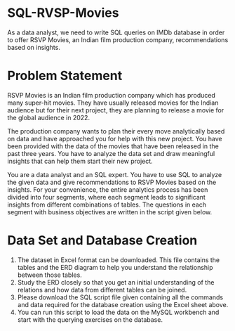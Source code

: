 # SQL-RVSP-Movies
As a data analyst, we need to write SQL queries on IMDb database in order to offer RSVP Movies, an Indian film production company, recommendations based on insights.

# Problem Statement
RSVP Movies is an Indian film production company which has produced many super-hit movies. They have usually released movies for the Indian audience but for their next project, they are planning to release a movie for the global audience in 2022.

The production company wants to plan their every move analytically based on data and have approached you for help with this new project. You have been provided with the data of the movies that have been released in the past three years. You have to analyze the data set and draw meaningful insights that can help them start their new project.

You are a data analyst and an SQL expert. You have to use SQL to analyze the given data and give recommendations to RSVP Movies based on the insights. For your convenience, the entire analytics process has been divided into four segments, where each segment leads to significant insights from different combinations of tables. The questions in each segment with business objectives are written in the script given below. 

# Data Set and Database Creation
1. The dataset in Excel format can be downloaded. This file contains the tables and the ERD diagram to help you understand the relationship between those tables.
2. Study the ERD closely so that you get an initial understanding of the relations and how data from different tables can be joined.
3. Please download the SQL script file given containing all the commands and data required for the database creation using the Excel sheet above.
4. You can run this script to load the data on the MySQL workbench and start with the querying exercises on the database.


